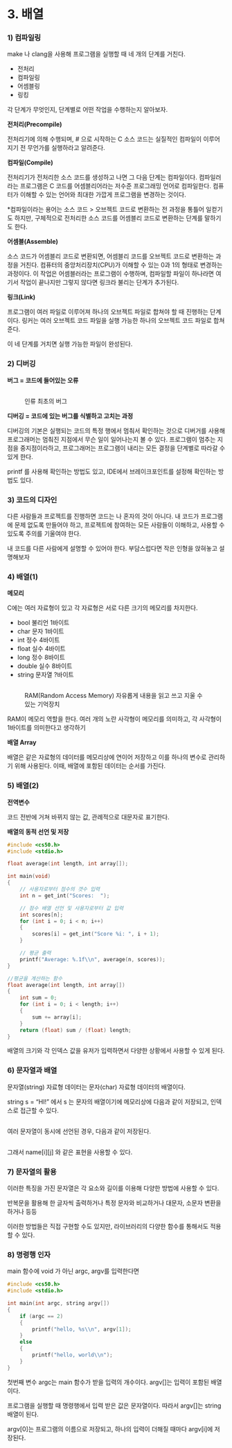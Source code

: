 # 3. 배열

### 1) 컴파일링

make 나 clang을 사용해 프로그램을 실행할 때 네 개의 단계를 거친다.

* 전처리
* 컴파일링
* 어셈블링
* 링킹

각 단계가 무엇인지, 단계별로 어떤 작업을 수행하는지 알아보자.

**전처리(Precompile)**

전처리기에 의해 수행되며, # 으로 시작하는 C 소스 코드는 실질적인 컴파일이 이루어지기 전 무언가를 실행하라고 알려준다.

**컴파일(Compile)**

전처리기가 전처리한 소스 코드를 생성하고 나면 그 다음 단계는 컴파일이다. 컴파일러라는 프로그램은 C 코드를 어셈블리어라는 저수준 프로그래밍 언어로 컴파일한다. 컴퓨터가 이해할 수 있는 언어와 최대한 가깝게 프로그램을 변경하는 것이다.

\*컴파일이라는 용어는 소스 코드 > 오브젝트 코드로 변환하는 전 과정을 통틀어 일컫기도 하지만, 구체적으로 전처리한 소스 코드를 어셈블리 코드로 변환하는 단계를 말하기도 한다.

**어셈블(Assemble)**

소스 코드가 어셈블리 코드로 변환되면, 어셈블리 코드를 오브젝트 코드로 변환하는 과정을 거친다. 컴퓨터의 중앙처리장치(CPU)가 이해할 수 있는 0과 1의 형태로 변경하는 과정이다. 이 작업은 어셈블러라는 프로그램이 수행하며, 컴파일할 파일이 하나라면 여기서 작업이 끝나지만 그렇지 않다면 링크라 불리는 단계가 추가된다.

**링크(Link)**

프로그램이 여러 파일로 이루어져 하나의 오브젝트 파일로 합쳐야 할 때 진행하는 단계이다. 링커는 여러 오브젝트 코드 파일을 실행 가능한 하나의 오브젝트 코드 파일로 합쳐준다.

이 네 단계를 거치면 실행 가능한 파일이 완성된다.



### 2) 디버깅

**버그 = 코드에 들어있는 오류**

<figure><img src="../../.gitbook/assets/image (91).png" alt=""><figcaption><p>인류 최초의 버그</p></figcaption></figure>

**디버깅 = 코드에 있는 버그를 식별하고 고치는 과정**

디버깅의 기본은 실행되는 코드의 특정 행에서 멈춰서 확인하는 것으로 디버거를 사용해 프로그래머는 멈춰진 지점에서 무슨 일이 일어나는지 볼 수 있다. 프로그램이 멈추는 지점을 중지점이라하고, 프로그래머는 프로그램이 내리는 모든 결정을 단계별로 따라갈 수 있게 한다.

printf 를 사용해 확인하는 방법도 있고, IDE에서 브레이크포인트를 설정해 확인하는 방법도 있다.



### 3) 코드의 디자인

다른 사람들과 프로젝트를 진행하면 코드는 나 혼자의 것이 아니다. 내 코드가 프로그램에 문제 없도록 만들어야 하고, 프로젝트에 참여하는 모든 사람들이 이해하고, 사용할 수 있도록 주의를 기울여야 한다.

내 코드를 다른 사람에게 설명할 수 있어야 한다. 부담스럽다면 작은 인형을 앉혀놓고 설명해보자



### 4) 배열(1)

**메모리**

C에는 여러 자료형이 있고 각 자료형은 서로 다른 크기의 메모리를 차지한다.

* bool 불리언 1바이트
* char 문자 1바이트
* int 정수 4바이트
* float 실수 4바이트
* long 정수 8바이트
* double 실수 8바이트
* string 문자열 ?바이트

<figure><img src="../../.gitbook/assets/image (105).png" alt=""><figcaption><p>RAM(Random Access Memory) 자유롭게 내용을 읽고 쓰고 지울 수 있는 기억장치</p></figcaption></figure>

RAM이 메모리 역할을 한다. 여러 개의 노란 사각형이 메모리를 의미하고, 각 사각형이 1바이트를 의미한다고 생각하기

**배열 Array**

배열은 같은 자료형의 데이터를 메모리상에 연이어 저장하고 이를 하나의 변수로 관리하기 위해 사용된다. 이때, 배열에 포함된 데이터는 순서를 가진다.



### 5) 배열(2)

**전역변수**

코드 전반에 거쳐 바뀌지 않는 값, 관례적으로 대문자로 표기한다.

**배열의 동적 선언 및 저장**

```c
#include <cs50.h>
#include <stdio.h>

float average(int length, int array[]);

int main(void)
{
    // 사용자로부터 점수의 갯수 입력
    int n = get_int("Scores:  ");

    // 점수 배열 선언 및 사용자로부터 값 입력
    int scores[n];
    for (int i = 0; i < n; i++)
    {
        scores[i] = get_int("Score %i: ", i + 1);
    }

    // 평균 출력
    printf("Average: %.1f\\n", average(n, scores));
}

//평균을 계산하는 함수
float average(int length, int array[])
{
    int sum = 0;
    for (int i = 0; i < length; i++)
    {
        sum += array[i];
    }
    return (float) sum / (float) length;
}
```

배열의 크기와 각 인덱스 값을 유저가 입력하면서 다양한 상황에서 사용할 수 있게 된다.



### 6) 문자열과 배열

문자열(string) 자료형 데이터는 문자(char) 자료형 데이터의 배열이다.

string s = “HI!” 에서 s 는 문자의 배열이기에 메모리상에 다음과 같이 저장되고, 인덱스로 접근할 수 있다.

<figure><img src="../../.gitbook/assets/image (106).png" alt=""><figcaption></figcaption></figure>

여러 문자열이 동시에 선언된 경우, 다음과 같이 저장된다.

<figure><img src="../../.gitbook/assets/image (96).png" alt=""><figcaption></figcaption></figure>

그래서 name\[i]\[j] 와 같은 표현을 사용할 수 있다.



### 7) 문자열의 활용

이러한 특징을 가진 문자열은 각 요소와 길이를 이용해 다양한 방법에 사용할 수 있다.

반복문을 활용해 한 글자씩 출력하거나 특정 문자와 비교하거나 대문자, 소문자 변환을 하거나 등등

이러한 방법들은 직접 구현할 수도 있지만, 라이브러리의 다양한 함수를 통해서도 적용할 수 있다.



### 8) 명령행 인자

main 함수에 void 가 아닌 argc, argv를 입력한다면

```c
#include <cs50.h>
#include <stdio.h>

int main(int argc, string argv[])
{
    if (argc == 2)
    {
        printf("hello, %s\\n", argv[1]);
    }
    else
    {
        printf("hello, world\\n");
    }
}
```

첫번째 변수 argc는 main 함수가 받을 입력의 개수이다. argv\[]는 입력이 포함된 배열이다.

프로그램을 실행할 때 명령행에서 입력 받은 값은 문자열이다. 따라서 argv\[]는 string 배열이 된다.

argv\[0]는 프로그램의 이름으로 저장되고, 하나의 입력이 더해질 때마다 argv\[i]에 저장된다.
